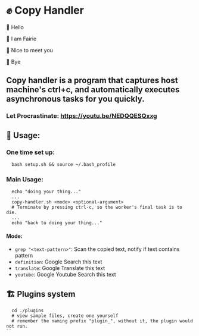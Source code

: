 # :fist_raised: Copy Handler 

:fairy: Hello 

:fairy: I am Fairie

:fairy: Nice to meet you

:fairy: Bye


## Copy handler is a program that captures host machine's ctrl+c, and automatically executes asynchronous tasks for you quickly.

### Let Procrastinate: https://youtu.be/NEDQQESQxxg 

## :haircut: Usage:

### One time set up: 
```
  bash setup.sh && source ~/.bash_profile
```

### Main Usage:
```
  echo "doing your thing..."
  ...
  copy-handler.sh <mode> <optional-argument>
  # Terminate by pressing ctrl-c, so the worker's final task is to die.
  ...
  echo "back to doing your thing..."
```

#### Mode:
  - `grep "<text-pattern>"`: Scan the copied text, notify if text contains pattern
  - `definition`: Google Search this text 
  - `translate`: Google Translate this text 
  - `youtube`: Google Youtube Search this text

## :building_construction: Plugins system

```
  cd ./plugins
  # view sample files, create one yourself
  # remember the naming prefix "plugin_", without it, the plugin would not run.
``

